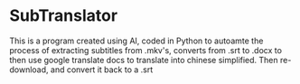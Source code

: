 # SubTranslator
This is a program created using AI, coded in Python to autoamte the process of extracting subtitles from .mkv's, converts from .srt to .docx to then use google translate docs to translate into chinese simplified. Then re-download, and convert it back to a .srt
